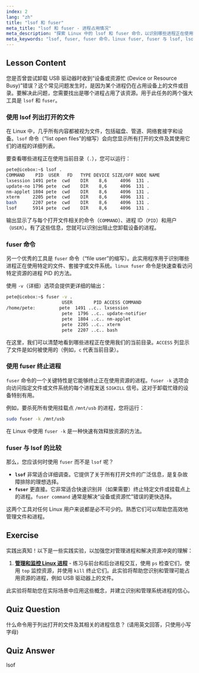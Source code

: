 ```yaml
---
index: 2
lang: "zh"
title: "lsof 和 fuser"
meta_title: "lsof 和 fuser - 进程占用情况"
meta_description: "探索 Linux 中的 lsof 和 fuser 命令，以识别哪些进程正在使用特定文件。学习如何解决“设备或资源忙碌”错误，比较 fuser 与 lsof，并使用 fuser -k 等选项有效管理打开的文件。"
meta_keywords: "lsof, fuser, fuser 命令，linux fuser, fuser 与 lsof, lsof 与 fuser, fuser -k linux, 打开文件，进程管理，设备忙碌，Linux 命令"
---
```


## Lesson Content

您是否曾尝试卸载 USB 驱动器时收到“设备或资源忙 (Device or Resource Busy)”错误？这个常见问题发生时，是因为某个进程仍在占用设备上的文件或目录。要解决此问题，您需要找出是哪个进程占用了该资源。用于此任务的两个强大工具是 `lsof` 和 `fuser`。

### 使用 lsof 列出打开的文件

在 Linux 中，几乎所有内容都被视为文件，包括磁盘、管道、网络套接字和设备。`lsof` 命令（“list open files”的缩写）会向您显示所有打开的文件及其使用它们的进程的详细列表。

要查看哪些进程正在使用当前目录（`.`），您可以运行：

```bash
pete@icebox:~$ lsof .
COMMAND    PID  USER   FD   TYPE DEVICE SIZE/OFF NODE NAME
lxsession 1491 pete  cwd    DIR    8,6     4096  131 .
update-no 1796 pete  cwd    DIR    8,6     4096  131 .
nm-applet 1804 pete  cwd    DIR    8,6     4096  131 .
xterm     2205 pete  cwd    DIR    8,6     4096  131 .
bash      2207 pete  cwd    DIR    8,6     4096  131 .
lsof      5914 pete  cwd    DIR    8,6     4096  131 .
```

输出显示了与每个打开文件相关的命令（`COMMAND`）、进程 ID（`PID`）和用户（`USER`）。有了这些信息，您就可以识别出阻止您卸载设备的进程。

### fuser 命令

另一个优秀的工具是 `fuser` 命令（“file user”的缩写）。此实用程序用于识别哪些进程正在使用特定的文件、套接字或文件系统。`linux fuser` 命令是快速查看访问特定资源的进程 PID 的方法。

使用 `-v`（详细）选项会提供更详细的输出：

```bash
pete@icebox:~$ fuser -v .
                     USER        PID ACCESS COMMAND
/home/pete:         pete  1491 ..c.. lxsession
                     pete  1796 ..c.. update-notifier
                     pete  1804 ..c.. nm-applet
                     pete  2205 ..c.. xterm
                     pete  2207 ..c.. bash
```

在这里，我们可以清楚地看到哪些进程正在使用我们的当前目录。`ACCESS` 列显示了文件是如何被使用的（例如，`c` 代表当前目录）。

### 使用 fuser 终止进程

`fuser` 命令的一个关键特性是它能够终止正在使用资源的进程。`fuser -k` 选项会向访问指定文件或文件系统的每个进程发送 `SIGKILL` 信号。这对于卸载忙碌的设备特别有用。

例如，要杀死所有使用挂载点 `/mnt/usb` 的进程，您将运行：

```bash
sudo fuser -k /mnt/usb
```

在 Linux 中使用 `fuser -k` 是一种快速有效释放资源的方法。

### fuser 与 lsof 的比较

那么，您应该何时使用 `fuser` 而不是 `lsof` 呢？

- **`lsof`** 非常适合详细调查。它提供了关于所有打开文件的广泛信息，是复杂故障排除的理想选择。
- **`fuser`** 更直接。它非常适合快速识别并（如果需要）终止特定文件或挂载点上的进程。`fuser command` 通常是解决“设备或资源忙”错误的更快选择。

这两个工具对任何 Linux 用户来说都是必不可少的。熟悉它们可以帮助您高效地管理文件和进程。

## Exercise

实践出真知！以下是一些实践实验，以加强您对管理进程和解决资源冲突的理解：

1.  **[管理和监控 Linux 进程](https://labex.io/zh/labs/comptia-manage-and-monitor-linux-processes-590864)** - 练习与前台和后台进程交互，使用 `ps` 检查它们，使用 `top` 监控资源，并使用 `kill` 终止它们。此实验将帮助您识别和管理可能占用资源的进程，例如 USB 驱动器上的文件。

此实验将帮助您在实际场景中应用这些概念，并建立识别和管理系统进程的信心。

## Quiz Question

什么命令用于列出打开的文件及其相关的进程信息？ (请用英文回答，只使用小写字母)

## Quiz Answer

lsof
